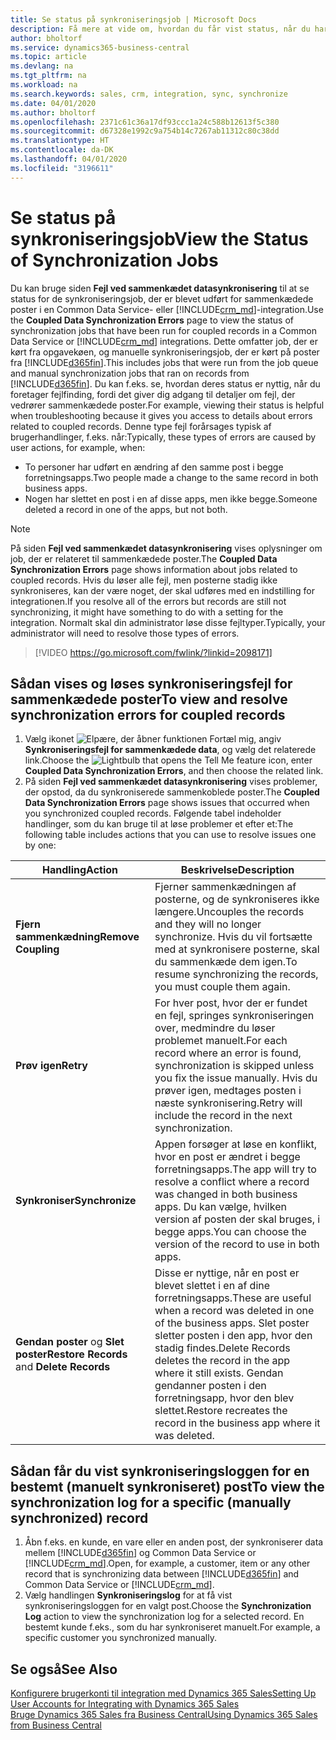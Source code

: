 ```yaml
---
title: Se status på synkroniseringsjob | Microsoft Docs
description: Få mere at vide om, hvordan du får vist status, når du har synkroniseret sammenkædede poster.
author: bholtorf
ms.service: dynamics365-business-central
ms.topic: article
ms.devlang: na
ms.tgt_pltfrm: na
ms.workload: na
ms.search.keywords: sales, crm, integration, sync, synchronize
ms.date: 04/01/2020
ms.author: bholtorf
ms.openlocfilehash: 2371c61c36a17df93ccc1a24c588b12613f5c380
ms.sourcegitcommit: d67328e1992c9a754b14c7267ab11312c80c38dd
ms.translationtype: HT
ms.contentlocale: da-DK
ms.lasthandoff: 04/01/2020
ms.locfileid: "3196611"
---
```

# <a name="view-the-status-of-synchronization-jobs"></a><span data-ttu-id="2be90-103">Se status på synkroniseringsjob</span><span class="sxs-lookup"><span data-stu-id="2be90-103">View the Status of Synchronization Jobs</span></span>
<span data-ttu-id="2be90-104">Du kan bruge siden **Fejl ved sammenkædet datasynkronisering** til at se status for de synkroniseringsjob, der er blevet udført for sammenkædede poster i en Common Data Service- eller [!INCLUDE[crm_md](includes/crm_md.md)]-integration.</span><span class="sxs-lookup"><span data-stu-id="2be90-104">Use the **Coupled Data Synchronization Errors** page to view the status of synchronization jobs that have been run for coupled records in a Common Data Service or [!INCLUDE[crm_md](includes/crm_md.md)] integrations.</span></span> <span data-ttu-id="2be90-105">Dette omfatter job, der er kørt fra opgavekøen, og manuelle synkroniseringsjob, der er kørt på poster fra [!INCLUDE[d365fin](includes/d365fin_md.md)].</span><span class="sxs-lookup"><span data-stu-id="2be90-105">This includes jobs that were run from the job queue and manual synchronization jobs that ran on records from [!INCLUDE[d365fin](includes/d365fin_md.md)].</span></span> <span data-ttu-id="2be90-106">Du kan f.eks. se, hvordan deres status er nyttig, når du foretager fejlfinding, fordi det giver dig adgang til detaljer om fejl, der vedrører sammenkædede poster.</span><span class="sxs-lookup"><span data-stu-id="2be90-106">For example, viewing their status is helpful when troubleshooting because it gives you access to details about errors related to coupled records.</span></span> <span data-ttu-id="2be90-107">Denne type fejl forårsages typisk af brugerhandlinger, f.eks. når:</span><span class="sxs-lookup"><span data-stu-id="2be90-107">Typically, these types of errors are caused by user actions, for example, when:</span></span>  

* <span data-ttu-id="2be90-108">To personer har udført en ændring af den samme post i begge forretningsapps.</span><span class="sxs-lookup"><span data-stu-id="2be90-108">Two people made a change to the same record in both business apps.</span></span>
* <span data-ttu-id="2be90-109">Nogen har slettet en post i en af disse apps, men ikke begge.</span><span class="sxs-lookup"><span data-stu-id="2be90-109">Someone deleted a record in one of the apps, but not both.</span></span>

> [!Note]
> <span data-ttu-id="2be90-110">På siden **Fejl ved sammenkædet datasynkronisering** vises oplysninger om job, der er relateret til sammenkædede poster.</span><span class="sxs-lookup"><span data-stu-id="2be90-110">The **Coupled Data Synchronization Errors** page shows information about jobs related to coupled records.</span></span> <span data-ttu-id="2be90-111">Hvis du løser alle fejl, men posterne stadig ikke synkroniseres, kan der være noget, der skal udføres med en indstilling for integrationen.</span><span class="sxs-lookup"><span data-stu-id="2be90-111">If you resolve all of the errors but records are still not synchronizing, it might have something to do with a setting for the integration.</span></span> <span data-ttu-id="2be90-112">Normalt skal din administrator løse disse fejltyper.</span><span class="sxs-lookup"><span data-stu-id="2be90-112">Typically, your administrator will need to resolve those types of errors.</span></span>   

> [!VIDEO https://go.microsoft.com/fwlink/?linkid=2098171]

## <a name="to-view-and-resolve-synchronization-errors-for-coupled-records"></a><span data-ttu-id="2be90-113">Sådan vises og løses synkroniseringsfejl for sammenkædede poster</span><span class="sxs-lookup"><span data-stu-id="2be90-113">To view and resolve synchronization errors for coupled records</span></span>
1. <span data-ttu-id="2be90-114">Vælg ikonet ![Elpære, der åbner funktionen Fortæl mig](media/ui-search/search_small.png "Fortæl mig, hvad du vil foretage dig"), angiv **Synkroniseringsfejl for sammenkædede data**, og vælg det relaterede link.</span><span class="sxs-lookup"><span data-stu-id="2be90-114">Choose the ![Lightbulb that opens the Tell Me feature](media/ui-search/search_small.png "Tell me what you want to do") icon, enter **Coupled Data Synchronization Errors**, and then choose the related link.</span></span>
2. <span data-ttu-id="2be90-115">På siden **Fejl ved sammenkædet datasynkronisering** vises problemer, der opstod, da du synkroniserede sammenkoblede poster.</span><span class="sxs-lookup"><span data-stu-id="2be90-115">The **Coupled Data Synchronization Errors** page shows issues that occurred when you synchronized coupled records.</span></span> <span data-ttu-id="2be90-116">Følgende tabel indeholder handlinger, som du kan bruge til at løse problemer et efter et:</span><span class="sxs-lookup"><span data-stu-id="2be90-116">The following table includes actions that you can use to resolve issues one by one:</span></span>

|<span data-ttu-id="2be90-117">Handling</span><span class="sxs-lookup"><span data-stu-id="2be90-117">Action</span></span>|<span data-ttu-id="2be90-118">Beskrivelse</span><span class="sxs-lookup"><span data-stu-id="2be90-118">Description</span></span>|
|----|----|
|<span data-ttu-id="2be90-119">**Fjern sammenkædning**</span><span class="sxs-lookup"><span data-stu-id="2be90-119">**Remove Coupling**</span></span>|<span data-ttu-id="2be90-120">Fjerner sammenkædningen af posterne, og de synkroniseres ikke længere.</span><span class="sxs-lookup"><span data-stu-id="2be90-120">Uncouples the records and they will no longer synchronize.</span></span> <span data-ttu-id="2be90-121">Hvis du vil fortsætte med at synkronisere posterne, skal du sammenkæde dem igen.</span><span class="sxs-lookup"><span data-stu-id="2be90-121">To resume synchronizing the records, you must couple them again.</span></span>|
|<span data-ttu-id="2be90-122">**Prøv igen**</span><span class="sxs-lookup"><span data-stu-id="2be90-122">**Retry**</span></span>|<span data-ttu-id="2be90-123">For hver post, hvor der er fundet en fejl, springes synkroniseringen over, medmindre du løser problemet manuelt.</span><span class="sxs-lookup"><span data-stu-id="2be90-123">For each record where an error is found, synchronization is skipped unless you fix the issue manually.</span></span> <span data-ttu-id="2be90-124">Hvis du prøver igen, medtages posten i næste synkronisering.</span><span class="sxs-lookup"><span data-stu-id="2be90-124">Retry will include the record in the next synchronization.</span></span>|
|<span data-ttu-id="2be90-125">**Synkroniser**</span><span class="sxs-lookup"><span data-stu-id="2be90-125">**Synchronize**</span></span>|<span data-ttu-id="2be90-126">Appen forsøger at løse en konflikt, hvor en post er ændret i begge forretningsapps.</span><span class="sxs-lookup"><span data-stu-id="2be90-126">The app will try to resolve a conflict where a record was changed in both business apps.</span></span> <span data-ttu-id="2be90-127">Du kan vælge, hvilken version af posten der skal bruges, i begge apps.</span><span class="sxs-lookup"><span data-stu-id="2be90-127">You can choose the version of the record to use in both apps.</span></span>|
|<span data-ttu-id="2be90-128">**Gendan poster** og **Slet poster**</span><span class="sxs-lookup"><span data-stu-id="2be90-128">**Restore Records** and **Delete Records**</span></span>|<span data-ttu-id="2be90-129">Disse er nyttige, når en post er blevet slettet i en af dine forretningsapps.</span><span class="sxs-lookup"><span data-stu-id="2be90-129">These are useful when a record was deleted in one of the business apps.</span></span> <span data-ttu-id="2be90-130">Slet poster sletter posten i den app, hvor den stadig findes.</span><span class="sxs-lookup"><span data-stu-id="2be90-130">Delete Records deletes the record in the app where it still exists.</span></span> <span data-ttu-id="2be90-131">Gendan gendanner posten i den forretningsapp, hvor den blev slettet.</span><span class="sxs-lookup"><span data-stu-id="2be90-131">Restore recreates the record in the business app where it was deleted.</span></span>|

## <a name="to-view-the-synchronization-log-for-a-specific-manually-synchronized-record"></a><span data-ttu-id="2be90-132">Sådan får du vist synkroniseringsloggen for en bestemt (manuelt synkroniseret) post</span><span class="sxs-lookup"><span data-stu-id="2be90-132">To view the synchronization log for a specific (manually synchronized) record</span></span>
1. <span data-ttu-id="2be90-133">Åbn f.eks. en kunde, en vare eller en anden post, der synkroniserer data mellem [!INCLUDE[d365fin](includes/d365fin_md.md)] og Common Data Service or [!INCLUDE[crm_md](includes/crm_md.md)].</span><span class="sxs-lookup"><span data-stu-id="2be90-133">Open, for example, a customer, item or any other record that is synchronizing data between [!INCLUDE[d365fin](includes/d365fin_md.md)] and Common Data Service or [!INCLUDE[crm_md](includes/crm_md.md)].</span></span>
2. <span data-ttu-id="2be90-134">Vælg handlingen **Synkroniseringslog** for at få vist synkroniseringsloggen for en valgt post.</span><span class="sxs-lookup"><span data-stu-id="2be90-134">Choose the **Synchronization Log** action to view the synchronization log for a selected record.</span></span> <span data-ttu-id="2be90-135">En bestemt kunde f.eks., som du har synkroniseret manuelt.</span><span class="sxs-lookup"><span data-stu-id="2be90-135">For example, a specific customer you synchronized manually.</span></span>

## <a name="see-also"></a><span data-ttu-id="2be90-136">Se også</span><span class="sxs-lookup"><span data-stu-id="2be90-136">See Also</span></span>  
[<span data-ttu-id="2be90-137">Konfigurere brugerkonti til integration med Dynamics 365 Sales</span><span class="sxs-lookup"><span data-stu-id="2be90-137">Setting Up User Accounts for Integrating with Dynamics 365 Sales</span></span>](admin-setting-up-integration-with-dynamics-sales.md)  
[<span data-ttu-id="2be90-138">Bruge Dynamics 365 Sales fra Business Central</span><span class="sxs-lookup"><span data-stu-id="2be90-138">Using Dynamics 365 Sales from Business Central</span></span>](marketing-integrate-dynamicscrm.md)
